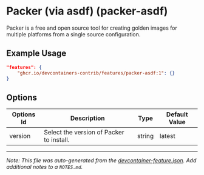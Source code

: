 
# Packer (via asdf) (packer-asdf)

Packer is a free and open source tool for creating golden images for multiple platforms from a single source configuration.

## Example Usage

```json
"features": {
    "ghcr.io/devcontainers-contrib/features/packer-asdf:1": {}
}
```

## Options

| Options Id | Description | Type | Default Value |
|-----|-----|-----|-----|
| version | Select the version of Packer to install. | string | latest |



---

_Note: This file was auto-generated from the [devcontainer-feature.json](https://github.com/devcontainers-contrib/features/blob/main/src/packer-asdf/devcontainer-feature.json).  Add additional notes to a `NOTES.md`._
